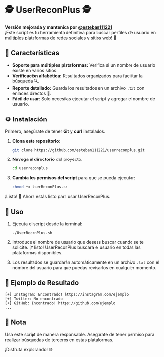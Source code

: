 
# 🕵️ UserReconPlus 🕵️

**Versión mejorada y mantenida por [@esteban111221](https://github.com/esteban111221)**  
¡Este script es tu herramienta definitiva para buscar perfiles de usuario en múltiples plataformas de redes sociales y sitios web! 📲

## 🚀 Características

- **Soporte para múltiples plataformas:** Verifica si un nombre de usuario existe en varios sitios.
- **Verificación alfabética:** Resultados organizados para facilitar la búsqueda 🔍.
- **Reporte detallado:** Guarda los resultados en un archivo `.txt` con enlaces directos 📄.
- **Fácil de usar**: Solo necesitas ejecutar el script y agregar el nombre de usuario.

## ⚙️ Instalación

Primero, asegúrate de tener **Git** y **curl** instalados.

1. **Clona este repositorio**:
   ```bash
   git clone https://github.com/esteban111221/userreconplus.git
   ```
2. **Navega al directorio** del proyecto:
   ```bash
   cd userreconplus
   ```
3. **Cambia los permisos del script** para que se pueda ejecutar:
   ```bash
   chmod +x UserReconPlus.sh
   ```

¡Listo! 🎉 Ahora estás listo para usar UserReconPlus.

## 📝 Uso

1. Ejecuta el script desde la terminal:
   ```bash
   ./UserReconPlus.sh
   ```

2. Introduce el nombre de usuario que deseas buscar cuando se te solicite. ¡Y listo! UserReconPlus buscará el usuario en todas las plataformas disponibles.

3. Los resultados se guardarán automáticamente en un archivo `.txt` con el nombre del usuario para que puedas revisarlos en cualquier momento.

## 📄 Ejemplo de Resultado

```
[+] Instagram: Encontrado! https://instagram.com/ejemplo
[+] Twitter: No encontrado
[+] GitHub: Encontrado! https://github.com/ejemplo
...
```

## 🚨 Nota

Usa este script de manera responsable. Asegúrate de tener permiso para realizar búsquedas de terceros en estas plataformas.

¡Disfruta explorando! 🌐
